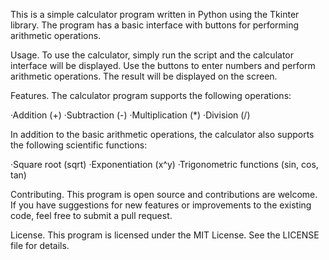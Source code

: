 This is a simple calculator program written in Python using the Tkinter library. The program has a basic interface with buttons for performing arithmetic operations.

Usage.
To use the calculator, simply run the script and the calculator interface will be displayed. Use the buttons to enter numbers and perform arithmetic operations. The result will be displayed on the screen.

Features.
The calculator program supports the following operations:

·Addition (+)
·Subtraction (-)
·Multiplication (*)
·Division (/)

In addition to the basic arithmetic operations, the calculator also supports the following scientific functions:

·Square root (sqrt)
·Exponentiation (x^y)
·Trigonometric functions (sin, cos, tan)

Contributing.
This program is open source and contributions are welcome. If you have suggestions for new features or improvements to the existing code, feel free to submit a pull request.

License.
This program is licensed under the MIT License. See the LICENSE file for details.
